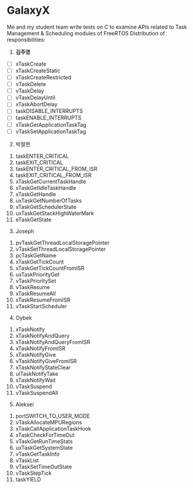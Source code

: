 # GalaxyX
Me and my student team write tests on C to examine APIs related to Task Management &amp; Scheduling modules of FreeRTOS
Distribution of responsibilities:
1. **김주영**
- [ ] xTaskCreate
- [ ] xTaskCreateStatic
- [ ] xTaskCreateRestricted
- [ ] vTaskDelete
- [ ] vTaskDelay
- [ ] vTaskDelayUntil
- [ ] xTaskAbortDelay
- [ ] taskDISABLE_INTERRUPTS
- [ ] taskENABLE_INTERRUPTS
- [ ] xTaskGetApplicationTaskTag
- [ ] vTaskSetApplicationTaskTag
2) 박철현
1. taskENTER_CRITICAL
2. taskEXIT_CRITICAL
3. taskENTER_CRITICAL_FROM_ISR
4. taskEXIT_CRITICAL_FROM_ISR
5. xTaskGetCurrentTaskHandle
6. xTaskGetIdleTaskHandle
7. xTaskGetHandle
8. uxTaskGetNumberOfTasks
9. xTaskGetSchedulerState
10. uxTaskGetStackHighWaterMark
11. eTaskGetState
3) Joseph
1. pvTaskGetThreadLocalStoragePointer
2. vTaskSetThreadLocalStoragePointer
3. pcTaskGetName
4. xTaskGetTickCount
5. xTaskGetTickCountFromISR
6. uxTaskPriorityGet
7. vTaskPrioritySet
8. vTaskResume
9. xTaskResumeAll
10. xTaskResumeFromISR
11. vTaskStartScheduler
4) Oybek
1. xTaskNotify
2. xTaskNotifyAndQuery
3. xTaskNotifyAndQueryFromISR
4. xTaskNotifyFromISR
5. xTaskNotifyGive
6. vTaskNotifyGiveFromISR
7. xTaskNotifyStateClear
8. ulTaskNotifyTake
9. xTaskNotifyWait
10. vTaskSuspend
11. vTaskSuspendAll
5) Aleksei
1. portSWITCH_TO_USER_MODE
2. vTaskAllocateMPURegions
3. xTaskCallApplicationTaskHook
4. xTaskCheckForTimeOut
5. vTaskGetRunTimeStats
6. uxTaskGetSystemState
7. vTaskGetTaskInfo
8. vTaskList
9. vTaskSetTimeOutState
10. vTaskStepTick
11. taskYIELD
